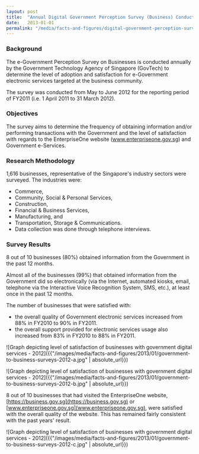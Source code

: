 ```yaml
---
layout: post
title:  "Annual Digital Government Perception Survey (Business) Conducted in 2012"
date:   2013-01-01
permalink: "/media/facts-and-figures/digital-government-perception-survey-business-2012"
---
```


### **Background**

The e-Government Perception Survey on Businesses is conducted annually by the Government Technology Agency of Singapore (GovTech) to determine the level of adoption and satisfaction for e-Government electronic services targeted at the business community.

The survey was conducted from May to June 2012 for the reporting period of FY2011 (i.e. 1 April 2011 to 31 March 2012).

### **Objectives**

The survey aims to determine the frequency of obtaining information and/or performing transactions with the Government and the level of satisfaction with regards to the EnterpriseOne website (www.enterpriseone.gov.sg) and Government e-Services.

### **Research Methodology**

1,616 businesses, representative of the Singapore's industry sectors were surveyed. The industries were:

* Commerce,
* Community, Social & Personal Services,
* Construction,
* Financial & Business Services,
* Manufacturing, and
* Transportation, Storage & Communications.
* Data collection was done through telephone interviews.

### **Survey Results**

8 out of 10 businesses (80%) obtained information from the Government in the past 12 months.

Almost all of the businesses (99%) that obtained information from the Government did so electronically (via the Internet, automated kiosks, email, telephone via the Interactive Voice Recognition System, SMS, etc.), at least once in the past 12 months.

The number of businesses that were satisfied with:
* the overall quality of Government electronic services increased from 88% in FY2010 to 90% in FY2011.
* the overall support provided for electronic services usage also increased from 83% in FY2010 to 88% in FY2011.

![Graph depicting level of satisfaction of businesses with government digital services - 2012]({{"/images/media/facts-and-figures/2013/01/government-to-business-surveys-2012-a.jpg" | absolute_url}})

![Graph depicting level of satisfaction of businesses with government digital services - 2012]({{"/images/media/facts-and-figures/2013/01/government-to-business-surveys-2012-b.jpg" | absolute_url}})

8 out of 10 businesses that had visited the EnterpriseOne website, [https://business.gov.sg](https://business.gov.sg) or [www.enterpriseone.gov.sg](www.enterpriseone.gov.sg), were satisfied with the overall quality of the website. This has remained fairly consistent with the past years' result.

![Graph depicting level of satisfaction of businesses with government digital services - 2012]({{"/images/media/facts-and-figures/2013/01/government-to-business-surveys-2012-c.jpg" | absolute_url}})